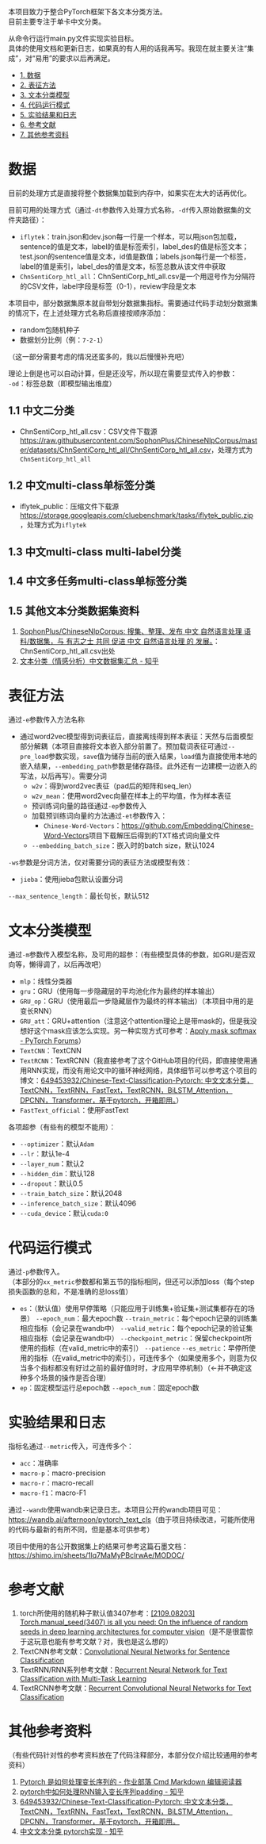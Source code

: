 本项目致力于整合PyTorch框架下各文本分类方法。  
目前主要专注于单卡中文分类。

从命令行运行main.py文件实现实验目标。  
具体的使用文档和更新日志，如果真的有人用的话我再写。我现在就主要关注“集成”，对“易用”的要求以后再满足。

* [1. 数据](#数据)
* [2. 表征方法](#表征方法)
* [3. 文本分类模型](#文本分类模型)
* [4. 代码运行模式](#代码运行模式)
* [5. 实验结果和日志](#实验结果和日志)
* [6. 参考文献](#参考文献)
* [7. 其他参考资料](#其他参考资料)

# 数据
目前的处理方式是直接将整个数据集加载到内存中，如果实在太大的话再优化。

目前可用的处理方式（通过`-dt`参数传入处理方式名称，`-df`传入原始数据集的文件夹路径）：
- `iflytek`：train.json和dev.json每一行是一个样本，可以用json包加载，sentence的值是文本，label的值是标签索引，label_des的值是标签文本；test.json的sentence值是文本，id值是数值；labels.json每行是一个标签，label的值是索引，label_des的值是文本，标签总数从该文件中获取
- `ChnSentiCorp_htl_all`：ChnSentiCorp_htl_all.csv是一个用逗号作为分隔符的CSV文件，label字段是标签（0-1），review字段是文本

本项目中，部分数据集原本就自带划分数据集指标。需要通过代码手动划分数据集的情况下，在上述处理方式名称后直接按顺序添加：
- random包随机种子
- 数据划分比例（例：`7-2-1`）

（这一部分需要考虑的情况还蛮多的，我以后慢慢补充吧）

理论上倒是也可以自动计算，但是还没写，所以现在需要显式传入的参数：  
`-od`：标签总数（即模型输出维度）
## 1.1 中文二分类
- ChnSentiCorp_htl_all.csv：CSV文件下载源<https://raw.githubusercontent.com/SophonPlus/ChineseNlpCorpus/master/datasets/ChnSentiCorp_htl_all/ChnSentiCorp_htl_all.csv>，处理方式为`ChnSentiCorp_htl_all`
## 1.2 中文multi-class单标签分类
- iflytek_public：压缩文件下载源<https://storage.googleapis.com/cluebenchmark/tasks/iflytek_public.zip>，处理方式为`iflytek`
## 1.3 中文multi-class multi-label分类
## 1.4 中文多任务multi-class单标签分类
## 1.5 其他文本分类数据集资料
1. [SophonPlus/ChineseNlpCorpus: 搜集、整理、发布 中文 自然语言处理 语料/数据集，与 有志之士 共同 促进 中文 自然语言处理 的 发展。](https://github.com/SophonPlus/ChineseNlpCorpus)：ChnSentiCorp_htl_all.csv出处
2. [文本分类（情感分析）中文数据集汇总 - 知乎](https://zhuanlan.zhihu.com/p/80029681)

# 表征方法
通过`-e`参数传入方法名称
- 通过word2vec模型得到词表征后，直接离线得到样本表征：天然与后面模型部分解耦（本项目直接将文本嵌入部分前置了。预加载词表征可通过`--pre_load`参数实现，`save`值为储存当前的嵌入结果，`load`值为直接使用本地的嵌入结果，`--embedding_path`参数是储存路径。此外还有一边建模一边嵌入的写法，以后再写）。需要分词
    - `w2v`：得到word2vec表征（pad后的矩阵和seq_len）
    - `w2v_mean`：使用word2vec向量在样本上的平均值，作为样本表征
    - 预训练词向量的路径通过`-ep`参数传入
    - 加载预训练词向量的方法通过`-et`参数传入：
        - `Chinese-Word-Vectors`：<https://github.com/Embedding/Chinese-Word-Vectors>项目下载解压后得到的TXT格式词向量文件
    - `--embedding_batch_size`：嵌入时的batch size，默认1024

`-ws`参数是分词方法，仅对需要分词的表征方法或模型有效：
- `jieba`：使用jieba包默认设置分词

`--max_sentence_length`：最长句长，默认512

# 文本分类模型
通过`-m`参数传入模型名称，及可用的超参：（有些模型具体的参数，如GRU是否双向等，懒得调了，以后再改吧）
- `mlp`：线性分类器
- `gru`：GRU（使用每一步隐藏层的平均池化作为最终的样本输出）
- `GRU_op`：GRU（使用最后一步隐藏层作为最终的样本输出）（本项目中用的是变长RNN）
- `GRU_att`：GRU+attention（注意这个attention理论上是带mask的，但是我没想好这个mask应该怎么实现。另一种实现方式可参考：[Apply mask softmax - PyTorch Forums](https://discuss.pytorch.org/t/apply-mask-softmax/14212/17)）
- `TextCNN`：TextCNN
- `TextRCNN`：TextRCNN（我直接参考了这个GitHub项目的代码，即直接使用通用RNN实现，而没有用论文中的循环神经网络，具体细节可以参考这个项目的博文：[649453932/Chinese-Text-Classification-Pytorch: 中文文本分类，TextCNN，TextRNN，FastText，TextRCNN，BiLSTM_Attention，DPCNN，Transformer，基于pytorch，开箱即用。](https://github.com/649453932/Chinese-Text-Classification-Pytorch)）
- `FastText_official`：使用FastText

各项超参（有些有的模型不能用）：
- `--optimizer`：默认`Adam`
- `--lr`：默认1e-4
- `--layer_num`：默认2
- `--hidden_dim`：默认128
- `--dropout`：默认0.5
- `--train_batch_size`：默认2048
- `--inference_batch_size`：默认4096
- `--cuda_device`：默认`cuda:0`

# 代码运行模式
通过`-p`参数传入。  
（本部分的`xx_metric`参数都和第五节的指标相同，但还可以添加loss（每个step损失函数的总和，不是准确的总loss值）
- `es`：（默认值）使用早停策略（只能应用于训练集+验证集+测试集都存在的场景）
    `--epoch_num`：最大epoch数
    `--train_metric`：每个epoch记录的训练集相应指标（会记录在wandb中）
    `--valid_metric`：每个epoch记录的验证集相应指标（会记录在wandb中）
    `--checkpoint_metric`：保留checkpoint所使用的指标（在valid_metric中的索引）
    `--patience`
    `--es_metric`：早停所使用的指标（在valid_metric中的索引），可连传多个（如果使用多个，则意为仅当多个指标都没有好过之前的最好值时时，才应用早停机制）（←并不确定这种多个场景的操作是否合理）
- `ep`：固定模型运行总epoch数
    `--epoch_num`：固定epoch数


# 实验结果和日志
指标名通过`--metric`传入，可连传多个：
- `acc`：准确率
- `macro-p`：macro-precision
- `macro-r`：macro-recall
- `macro-f1`：macro-F1

通过`--wandb`使用wandb来记录日志。本项目公开的wandb项目可见：<https://wandb.ai/afternoon/pytorch_text_cls>（由于项目持续改进，可能所使用的代码与最新的有所不同，但是基本可供参考）

项目中使用的各公开数据集上的结果可参考这篇石墨文档：<https://shimo.im/sheets/1lq7MaMyPBclrwAe/MODOC/>

# 参考文献
1. torch所使用的随机种子默认值3407参考：[[2109.08203] Torch.manual_seed(3407) is all you need: On the influence of random seeds in deep learning architectures for computer vision](https://arxiv.org/abs/2109.08203)（是不是很震惊于这玩意也能有参考文献？对，我也是这么想的）
2. TextCNN参考文献：[Convolutional Neural Networks for Sentence Classification](https://arxiv.org/abs/1408.5882)
3. TextRNN/RNN系列参考文献：[Recurrent Neural Network for Text Classification with Multi-Task Learning](https://arxiv.org/abs/1605.05101)
4. TextRCNN参考文献：[Recurrent Convolutional Neural Networks for Text Classification](https://ojs.aaai.org/index.php/AAAI/article/view/9513/9372)

# 其他参考资料
（有些代码针对性的参考资料放在了代码注释部分，本部分仅介绍比较通用的参考资料）
1. [Pytorch 是如何处理变长序列的 - 作业部落 Cmd Markdown 编辑阅读器](https://www.zybuluo.com/songying/note/1467532)
2. [pytorch中如何处理RNN输入变长序列padding - 知乎](https://zhuanlan.zhihu.com/p/34418001)
3. [649453932/Chinese-Text-Classification-Pytorch: 中文文本分类，TextCNN，TextRNN，FastText，TextRCNN，BiLSTM_Attention，DPCNN，Transformer，基于pytorch，开箱即用。](https://github.com/649453932/Chinese-Text-Classification-Pytorch)
4. [中文文本分类 pytorch实现 - 知乎](https://zhuanlan.zhihu.com/p/73176084)
